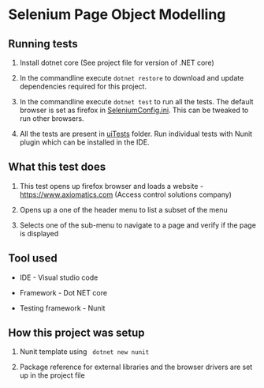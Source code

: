 # Selenium Page Object Modelling

## Running tests

1. Install dotnet core (See project file for version of .NET core)

2. In the commandline execute `dotnet restore` to download and update dependencies required for this project.

3. In the commandline execute `dotnet test` to run all the tests. The default browser is set as firefox in [SeleniumConfig.ini](src/SeleniumConfig.ini).
This can be tweaked to run other browsers.

4. All the tests are present in [uiTests](src/uiTests) folder.
Run individual tests with Nunit plugin which can be installed in the IDE.

## What this test does

1. This test opens up firefox browser and loads a website - https://www.axiomatics.com (Access control solutions company)

2. Opens up a one of the header menu to list a subset of the menu

3. Selects one of the sub-menu to navigate to a page and verify if the page is displayed

## Tool used

* IDE                 - Visual studio code

* Framework           - Dot NET core

* Testing framework   - Nunit

## How this project was setup

1. Nunit template using ` dotnet new nunit`

2. Package reference for external libraries and the browser drivers are set up in the project file
